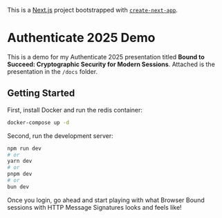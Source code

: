 This is a [Next.js](https://nextjs.org) project bootstrapped with [`create-next-app`](https://nextjs.org/docs/app/api-reference/cli/create-next-app).


# Authenticate 2025 Demo

This is a demo for my Authenticate 2025 presentation titled **Bound to Succeed: Cryptographic Security for Modern Sessions**. Attached
is the presentation in the `/docs` folder.

## Getting Started

First, install Docker and run the redis container:

```bash
docker-compose up -d
```

Second, run the development server:

```bash
npm run dev
# or
yarn dev
# or
pnpm dev
# or
bun dev
```

Once you login, go ahead and start playing with what Browser Bound sessions with HTTP Message Signatures looks and feels like!

